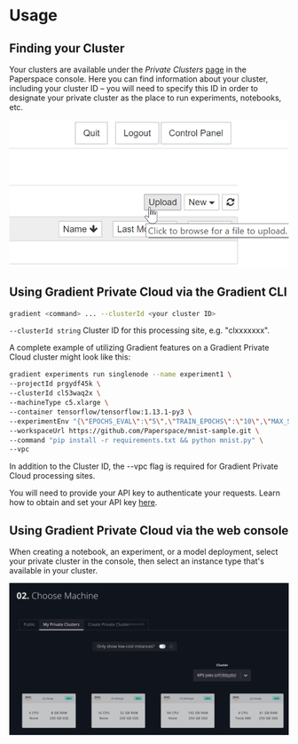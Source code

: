 # Usage

## Finding your Cluster

Your clusters are available under the _Private Clusters_ [page](https://www.paperspace.com/console/clusters) in the Paperspace console.  Here you can find information about your cluster, including your cluster ID – you will need to specify this ID in order to designate your private cluster as the place to run experiments, notebooks, etc. 

![](../.gitbook/assets/image%20%2864%29.png)

## **Using Gradient Private Cloud via the Gradient CLI**

```bash
gradient <command> ... --clusterId <your cluster ID>
```

`--clusterId string` Cluster ID for this processing site, e.g. "clxxxxxxx". 

A complete example of utilizing Gradient features on a Gradient Private Cloud cluster might look like this:

```bash
gradient experiments run singlenode --name experiment1 \
--projectId prgydf45k \
--clusterId cl53waq2x \
--machineType c5.xlarge \
--container tensorflow/tensorflow:1.13.1-py3 \
--experimentEnv "{\"EPOCHS_EVAL\":\"5\",\"TRAIN_EPOCHS\":\"10\",\"MAX_STEPS\":\"1000\",\"EVAL_SECS\":\"10\"}" \
--workspaceUrl https://github.com/Paperspace/mnist-sample.git \
--command "pip install -r requirements.txt && python mnist.py" \
--vpc
```

In addition to the Cluster ID, the --vpc flag is required for Gradient Private Cloud processing sites.

You will need to provide your API key to authenticate your requests. Learn how to obtain and set your API key [here](../get-started/install-the-cli.md#obtaining-an-api-key).

## **Using Gradient Private Cloud via the web console**

When creating a notebook, an experiment, or a model deployment, select your private cluster in the console, then select an instance type that's available in your cluster.

![](../.gitbook/assets/private-cluster-gui.png)

